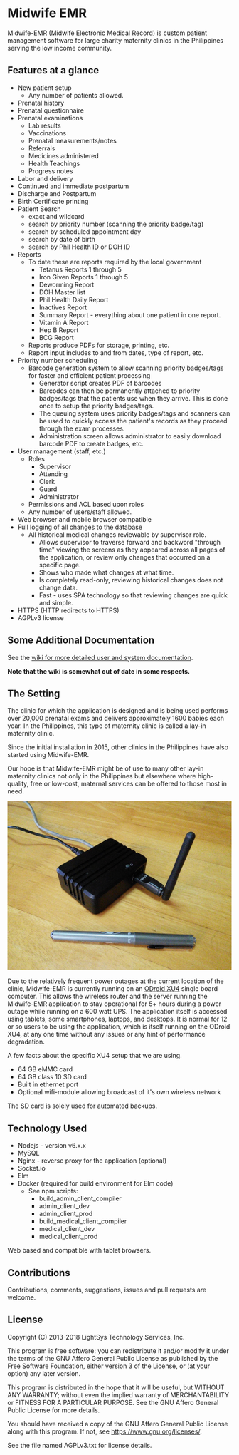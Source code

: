 # Midwife EMR

Midwife-EMR (Midwife Electronic Medical Record) is custom patient management
software for large charity maternity clinics in the Philippines serving the low
income community.

## Features at a glance

- New patient setup
   - Any number of patients allowed.
- Prenatal history
- Prenatal questionnaire
- Prenatal examinations
   - Lab results
   - Vaccinations
   - Prenatal measurements/notes
   - Referrals
   - Medicines administered
   - Health Teachings
   - Progress notes
- Labor and delivery
- Continued and immediate postpartum
- Discharge and Postpartum
- Birth Certificate printing
- Patient Search
   - exact and wildcard
   - search by priority number (scanning the priority badge/tag)
   - search by scheduled appointment day
   - search by date of birth
   - search by Phil Health ID or DOH ID
- Reports
   - To date these are reports required by the local government
      - Tetanus Reports 1 through 5
      - Iron Given Reports 1 through 5
      - Deworming Report
      - DOH Master list
      - Phil Health Daily Report
      - Inactives Report
      - Summary Report - everything about one patient in one report.
      - Vitamin A Report
      - Hep B Report
      - BCG Report
   - Reports produce PDFs for storage, printing, etc.
   - Report input includes to and from dates, type of report, etc.
- Priority number scheduling
   - Barcode generation system to allow scanning priority badges/tags for
    faster and efficient patient processing
      - Generator script creates PDF of barcodes
      - Barcodes can then be permanently attached to priority badges/tags that the patients
      use when they arrive. This is done once to setup the priority
      badges/tags.
      - The queuing system uses priority badges/tags and scanners can be used to
      quickly access the patient's records as they proceed through the exam
      processes.
      - Administration screen allows administrator to easily download barcode PDF to create badges, etc.
- User management (staff, etc.)
   - Roles
      - Supervisor
      - Attending
      - Clerk
      - Guard
      - Administrator
   - Permissions and ACL based upon roles
   - Any number of users/staff allowed.
- Web browser and mobile browser compatible
- Full logging of all changes to the database
   - All historical medical changes reviewable by supervisor role.
      - Allows supervisor to traverse forward and backword "through time"
        viewing the screens as they appeared across all pages of the application,
        or review only changes that occurred on a specific page.
      - Shows who made what changes at what time.
      - Is completely read-only, reviewing historical changes does not change
        data.
      - Fast - uses SPA technology so that reviewing changes are quick and
        simple.
- HTTPS (HTTP redirects to HTTPS)
- AGPLv3 license

## Some Additional Documentation

See the [wiki for more detailed user and system documentation](../../wiki).

**Note that the wiki is somewhat out of date in some respects.**

## The Setting

The clinic for which the application is designed and is being used performs
over 20,000 prenatal exams and delivers approximately 1600 babies each year.
In the Philippines, this type of maternity clinic is called a lay-in maternity
clinic.

Since the initial installation in 2015, other clinics in the Philippines have
also started using Midwife-EMR.

Our hope is that Midwife-EMR might be of use to many other lay-in
maternity clinics not only in the Philippines but elsewhere where
high-quality, free or low-cost, maternal services can be offered to those most
in need.

![ODroid XU4](docs/images/IMG_20161008_120458_rotated.jpg)

Due to the relatively frequent power outages at the current location of the
clinic, Midwife-EMR is currently running on an [ODroid
XU4](http://www.hardkernel.com/main/products/prdt_info.php?g_code=G143452239825)
single board computer. This allows the wireless router and the server running
the Midwife-EMR application to stay operational for 5+ hours during a power
outage while running on a 600 watt UPS. The application itself is accessed
using tablets, some smartphones, laptops, and desktops. It is normal for 12 or
so users to be using the application, which is itself running on the ODroid
XU4, at any one time without any issues or any hint of performance
degradation.

A few facts about the specific XU4 setup that we are using.

- 64 GB eMMC card
- 64 GB class 10 SD card
- Built in ethernet port
- Optional wifi-module allowing broadcast of it's own wireless network

The SD card is solely used for automated backups.

## Technology Used

- Nodejs - version v6.x.x
- MySQL
- Nginx - reverse proxy for the application (optional)
- Socket.io
- Elm
- Docker (required for build environment for Elm code)
   - See npm scripts:
      - build_admin_client_compiler
      - admin_client_dev
      - admin_client_prod
      - build_medical_client_compiler
      - medical_client_dev
      - medical_client_prod

Web based and compatible with tablet browsers.

## Contributions

Contributions, comments, suggestions, issues and pull requests are welcome.

## License

Copyright (C) 2013-2018 LightSys Technology Services, Inc.

This program is free software: you can redistribute it and/or modify
it under the terms of the GNU Affero General Public License as
published by the Free Software Foundation, either version 3 of the
License, or (at your option) any later version.

This program is distributed in the hope that it will be useful,
but WITHOUT ANY WARRANTY; without even the implied warranty of
MERCHANTABILITY or FITNESS FOR A PARTICULAR PURPOSE.  See the
GNU Affero General Public License for more details.

You should have received a copy of the GNU Affero General Public License
along with this program.  If not, see <https://www.gnu.org/licenses/>.

See the file named AGPLv3.txt for license details.
